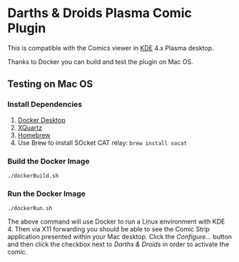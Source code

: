 # Darths &amp; Droids Plasma Comic Plugin

This is compatible with the Comics viewer in [KDE](https://kde.org/ "KDE Community Home") 4.x Plasma desktop.

Thanks to Docker you can build and test the plugin on Mac OS.

## Testing on Mac OS

### Install Dependencies

1. [Docker Desktop](https://www.docker.com/products/docker-desktop)
2. [XQuartz](https://www.xquartz.org/)
3. [Homebrew](https://brew.sh/)
4. Use Brew to install SOcket CAT relay: `brew install socat`

### Build the Docker Image

```
./dockerBuild.sh
```

### Run the Docker Image

```
./dockerRun.sh
```

The above command will use Docker to run a Linux environment with KDE 4.
Then via X11 forwarding you should be able to see the Comic Strip application presented within your Mac desktop.
Click the _Configure..._ button and then click the checkbox next to *Darths &amp; Droids* in order to activate the comic. 
